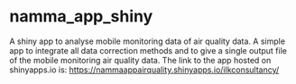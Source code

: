 # namma_app_shiny
A shiny app to analyse mobile monitoring data of air quality data.
A simple app to integrate all data correction methods and to give a single output file of the mobile monitoring air quality data. The link to the app hosted on shinyapps.io is: https://nammaappairquality.shinyapps.io/ilkconsultancy/
